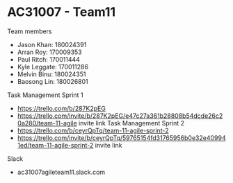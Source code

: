 # AC31007 - Team11

Team members
- Jason Khan: 180024391
- Arran Roy: 170009353
- Paul Ritch: 170011444
- Kyle Leggate: 170011286
- Melvin Binu: 180024351
- Baosong Lin: 180026801

Task Management Sprint 1
- https://trello.com/b/287K2pEG
- https://trello.com/invite/b/287K2pEG/e47c27a361b28808b54dcde26c20a280/team-11-agile invite link
Task Management Sprint 2
- https://trello.com/b/ceyrQpTq/team-11-agile-sprint-2
- https://trello.com/invite/b/ceyrQpTq/59765154fd31765956b0e32e409941ed/team-11-agile-sprint-2 invite link

Slack
- ac31007agileteam11.slack.com
